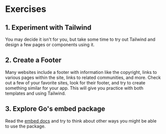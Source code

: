 # Exercises

## 1. Experiment with Tailwind

You may decide it isn't for you, but take some time to try out Tailwind and design a few pages or components using it.

## 2. Create a Footer

Many websites include a footer with information like the copyright, links to various pages within the site, links to related communities, and more. Check out a few of your favorite sites, look for their footer, and try to create something similar for your app. This will give you practice with both templates and using Tailwind.

## 3. Explore Go's embed package

Read the [embed docs](https://pkg.go.dev/embed) and try to think about other ways you might be able to use the package.
